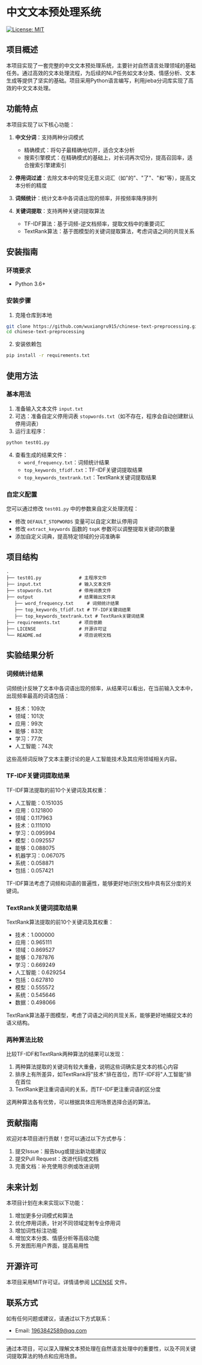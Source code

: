 # 中文文本预处理系统

[![License: MIT](https://img.shields.io/badge/License-MIT-yellow.svg)](https://opensource.org/licenses/MIT)

## 项目概述

本项目实现了一套完整的中文文本预处理系统，主要针对自然语言处理领域的基础任务。通过高效的文本处理流程，为后续的NLP任务如文本分类、情感分析、文本生成等提供了坚实的基础。项目采用Python语言编写，利用jieba分词库实现了高效的中文文本处理。

## 功能特点

本项目实现了以下核心功能：

1. **中文分词**：支持两种分词模式
   - 精确模式：将句子最精确地切开，适合文本分析
   - 搜索引擎模式：在精确模式的基础上，对长词再次切分，提高召回率，适合搜索引擎建索引

2. **停用词过滤**：去除文本中的常见无意义词汇（如"的"、"了"、"和"等），提高文本分析的精度

3. **词频统计**：统计文本中各词语出现的频率，并按频率降序排列

4. **关键词提取**：支持两种关键词提取算法
   - TF-IDF算法：基于词频-逆文档频率，提取文档中的重要词汇
   - TextRank算法：基于图模型的关键词提取算法，考虑词语之间的共现关系

## 安装指南

### 环境要求

- Python 3.6+

### 安装步骤

1. 克隆仓库到本地

```bash
git clone https://github.com/wuxiangru915/chinese-text-preprocessing.git
cd chinese-text-preprocessing
```

2. 安装依赖包

```bash
pip install -r requirements.txt
```

## 使用方法

### 基本用法

1. 准备输入文本文件 `input.txt`
2. 可选：准备自定义停用词表 `stopwords.txt`（如不存在，程序会自动创建默认停用词表）
3. 运行主程序：

```bash
python test01.py
```

4. 查看生成的结果文件：
   - `word_frequency.txt`：词频统计结果
   - `top_keywords_tfidf.txt`：TF-IDF关键词提取结果
   - `top_keywords_textrank.txt`：TextRank关键词提取结果

### 自定义配置

您可以通过修改 `test01.py` 中的参数来自定义处理流程：

- 修改 `DEFAULT_STOPWORDS` 变量可以自定义默认停用词
- 修改 `extract_keywords` 函数的 `topK` 参数可以调整提取关键词的数量
- 添加自定义词典，提高特定领域的分词准确率

## 项目结构

```
.
├── test01.py              # 主程序文件
├── input.txt              # 输入文本文件
├── stopwords.txt          # 停用词表文件
├── output                 # 结果输出文件夹
   ├── word_frequency.txt     # 词频统计结果    
   ├── top_keywords_tfidf.txt # TF-IDF关键词结果
   ├── top_keywords_textrank.txt # TextRank关键词结果      
├── requirements.txt       # 项目依赖
├── LICENSE                # 开源许可证
└── README.md              # 项目说明文档
```

## 实验结果分析

### 词频统计结果

词频统计反映了文本中各词语出现的频率，从结果可以看出，在当前输入文本中，出现频率最高的词语包括：

- 技术：109次
- 领域：101次
- 应用：99次
- 能够：83次
- 学习：77次
- 人工智能：74次

这些高频词反映了文本主要讨论的是人工智能技术及其应用领域相关内容。

### TF-IDF关键词提取结果

TF-IDF算法提取的前10个关键词及其权重：

- 人工智能：0.151035
- 应用：0.121800
- 领域：0.117963
- 技术：0.111010
- 学习：0.095994
- 模型：0.092557
- 能够：0.088075
- 机器学习：0.067075
- 系统：0.058871
- 包括：0.057421

TF-IDF算法考虑了词频和词语的普遍性，能够更好地识别文档中具有区分度的关键词。

### TextRank关键词提取结果

TextRank算法提取的前10个关键词及其权重：

- 技术：1.000000
- 应用：0.965111
- 领域：0.869527
- 能够：0.787876
- 学习：0.669249
- 人工智能：0.629254
- 包括：0.627810
- 模型：0.555572
- 系统：0.545646
- 数据：0.498066

TextRank算法基于图模型，考虑了词语之间的共现关系，能够更好地捕捉文本的语义结构。

### 两种算法比较

比较TF-IDF和TextRank两种算法的结果可以发现：

1. 两种算法提取的关键词有较大重叠，说明这些词确实是文本的核心内容
2. 排序上有所差异，如TextRank将"技术"排在首位，而TF-IDF将"人工智能"排在首位
3. TextRank更注重词语间的关系，而TF-IDF更注重词语的区分度

这两种算法各有优势，可以根据具体应用场景选择合适的算法。

## 贡献指南

欢迎对本项目进行贡献！您可以通过以下方式参与：

1. 提交Issue：报告bug或提出新功能建议
2. 提交Pull Request：改进代码或文档
3. 完善文档：补充使用示例或改进说明

## 未来计划

本项目计划在未来实现以下功能：

1. 增加更多分词模式和算法
2. 优化停用词表，针对不同领域定制专业停用词
3. 增加词性标注功能
4. 增加文本分类、情感分析等高级功能
5. 开发图形用户界面，提高易用性

## 开源许可

本项目采用MIT许可证。详情请参阅 [LICENSE](LICENSE) 文件。

## 联系方式

如有任何问题或建议，请通过以下方式联系：

- Email: 1963842589@qq.com

---

通过本项目，可以深入理解文本预处理在自然语言处理中的重要性，以及不同关键词提取算法的特点和应用场景。
